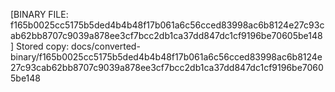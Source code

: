 [BINARY FILE: f165b0025cc5175b5ded4b4b48f17b061a6c56cced83998ac6b8124e27c93cab62bb8707c9039a878ee3cf7bcc2db1ca37dd847dc1cf9196be70605be148]
Stored copy: docs/converted-binary/f165b0025cc5175b5ded4b4b48f17b061a6c56cced83998ac6b8124e27c93cab62bb8707c9039a878ee3cf7bcc2db1ca37dd847dc1cf9196be70605be148
